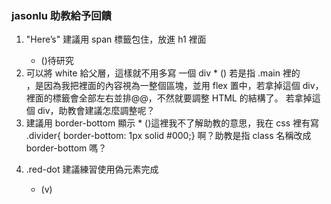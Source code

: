 ### jasonlu 助教給予回饋

1. "Here’s" 建議用 span 標籤包住，放進 h1 裡面
    * ()待研究

2. <div class="white"> 可以將 white 給父層，這樣就不用多寫 一個 div
    * () 若是指 .main 裡的 <div class="white">，是因為我把裡面的內容視為一整個區塊，並用 flex 置中，若拿掉這個 div，裡面的標籤會全部左右並排@@，不然就要調整 HTML 的結構了。
    若拿掉這個 div，助教會建議怎麼調整呢？

3. <div class="divider margin-auto"></div> 建議用 border-bottom 顯示
    * ()這裡我不了解助教的意思，我在 css 裡有寫 .divider{ border-bottom: 1px solid #000;} 啊？助教是指 class 名稱改成 border-bottom 嗎？

4. .red-dot 建議練習使用偽元素完成
    * (v)
  
